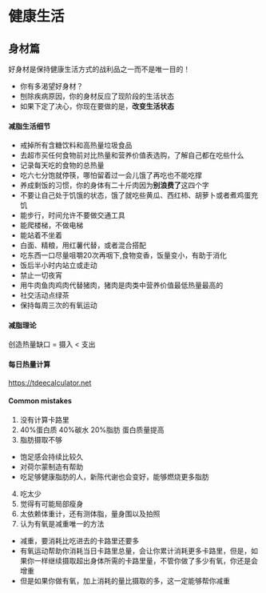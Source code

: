 # 健康生活
## 身材篇

好身材是保持健康生活方式的战利品之一而不是唯一目的！

- 你有多渴望好身材？
- 刨除疾病原因，你的身材反应了现阶段的生活状态
- 如果下定了决心，你现在要做的是，**改变生活状态**



#### 减脂生活细节

- 戒掉所有含糖饮料和高热量垃圾食品
- 去超市买任何食物前对比热量和营养价值表选购，了解自己都在吃些什么
- 记录每天吃的食物的总热量
- 吃六七分饱就停筷，哪怕留着过一会儿饿了再吃也不能吃撑
- 养成剩饭的习惯，你的身体有二十斤肉因为**别浪费了**这四个字
- 不要让自己处于饥饿的状态，饿了就吃些黄瓜、西红柿、胡萝卜或者煮鸡蛋充饥
- 能步行，时间允许不要做交通工具
- 能爬楼梯，不做电梯
- 能站着不坐着
- 白面、精粮，用红薯代替，或者混合搭配
- 吃东西一口尽量咀嚼20次再咽下,食物变香，饭量变小，有助于消化
- 饭后半小时内站立或走动
- 禁止一切夜宵
- 用牛肉鱼肉鸡肉代替猪肉，猪肉是肉类中营养价值最低热量最高的
- 社交活动点绿茶
- 保持每周三次的有氧运动

#### 减脂理论

创造热量缺口 = 摄入 < 支出

#### 每日热量计算
https://tdeecalculator.net

#### Common mistakes
1. 没有计算卡路里
2. 40%蛋白质 40%碳水 20%脂肪 蛋白质量提高
3. 脂肪摄取不够
 - 饱足感会持续比较久
 - 对荷尔蒙制造有帮助
 - 吃足够健康脂肪的人，新陈代谢也会变好，能够燃烧更多脂肪
4. 吃太少
5. 觉得有可能局部瘦身
6. 太依赖体重计，还有测体脂，量身围以及拍照
7. 认为有氧是减重唯一的方法
 - 减重，要消耗比吃进去的卡路里还要多
 - 有氧运动帮助你消耗当日卡路里总量，会让你累计消耗更多卡路里，但是，如果你一样继续摄取超出身体所需的卡路里量，不管你做了多少有氧，你还是会增重
 - 但是如果你做有氧，加上消耗的量比摄取的多，这一定能够帮你减重